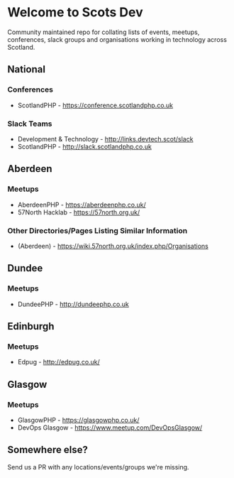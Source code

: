 # Welcome to Scots Dev

Community maintained repo for collating lists of events, meetups, conferences, slack groups and organisations working in technology across Scotland.

## National

### Conferences

* ScotlandPHP - https://conference.scotlandphp.co.uk

### Slack Teams

* Development & Technology - http://links.devtech.scot/slack
* ScotlandPHP - http://slack.scotlandphp.co.uk

## Aberdeen

### Meetups

* AberdeenPHP - https://aberdeenphp.co.uk/
* 57North Hacklab - https://57north.org.uk/

### Other Directories/Pages Listing Similar Information

* (Aberdeen) - https://wiki.57north.org.uk/index.php/Organisations

## Dundee

### Meetups

* DundeePHP - http://dundeephp.co.uk

## Edinburgh

### Meetups

* Edpug - http://edpug.co.uk/

## Glasgow

### Meetups

* GlasgowPHP - https://glasgowphp.co.uk/
* DevOps Glasgow - https://www.meetup.com/DevOpsGlasgow/

## Somewhere else?

Send us a PR with any locations/events/groups we're missing.
